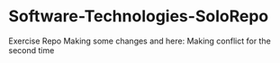 # Software-Technologies-SoloRepo
Exercise Repo
Making some changes and here:
Making conflict for the second time
